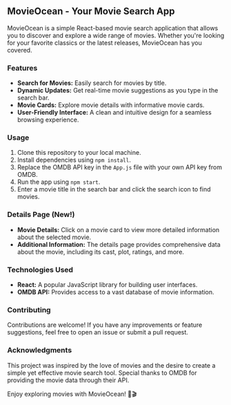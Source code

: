 
## MovieOcean - Your Movie Search App

MovieOcean is a simple React-based movie search application that allows you to discover and explore a wide range of movies. Whether you're looking for your favorite classics or the latest releases, MovieOcean has you covered.

### Features

- **Search for Movies:** Easily search for movies by title.
- **Dynamic Updates:** Get real-time movie suggestions as you type in the search bar.
- **Movie Cards:** Explore movie details with informative movie cards.
- **User-Friendly Interface:** A clean and intuitive design for a seamless browsing experience.

### Usage

1. Clone this repository to your local machine.
2. Install dependencies using `npm install`.
3. Replace the OMDB API key in the `App.js` file with your own API key from OMDB.
4. Run the app using `npm start`.
5. Enter a movie title in the search bar and click the search icon to find movies.

### Details Page (New!)

- **Movie Details:** Click on a movie card to view more detailed information about the selected movie.
- **Additional Information:** The details page provides comprehensive data about the movie, including its cast, plot, ratings, and more.

### Technologies Used

- **React:** A popular JavaScript library for building user interfaces.
- **OMDB API:** Provides access to a vast database of movie information.

### Contributing

Contributions are welcome! If you have any improvements or feature suggestions, feel free to open an issue or submit a pull request.

### Acknowledgments

This project was inspired by the love of movies and the desire to create a simple yet effective movie search tool. Special thanks to OMDB for providing the movie data through their API.

Enjoy exploring movies with MovieOcean! 🍿🎬
